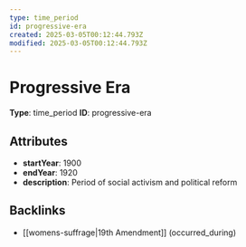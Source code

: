 ```yaml
---
type: time_period
id: progressive-era
created: 2025-03-05T00:12:44.793Z
modified: 2025-03-05T00:12:44.793Z
---
```


# Progressive Era

**Type**: time_period
**ID**: progressive-era

## Attributes

- **startYear**: 1900
- **endYear**: 1920
- **description**: Period of social activism and political reform

## Backlinks

- [[womens-suffrage|19th Amendment]] (occurred_during)

